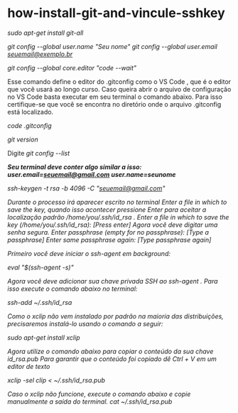 # how-install-git-and-vincule-sshkey

<i>sudo apt-get install git-all</i>

<i>git config --global user.name "Seu nome"</i>
<i>git config --global user.email seuemail@exemplo.br</i>

<i>git config --global core.editor "code --wait"</i>

Esse comando define o editor do .gitconfig como o VS Code , que é o editor que você usará ao longo curso. 
Caso queira abrir o arquivo de configuração no VS Code basta executar em seu terminal o comando abaixo. 
Para isso certifique-se que você se encontra no diretório onde o arquivo .gitconfig está localizado.

<i>code .gitconfig</i>

<i>git version</i>

Digite 
<i>git config --list<i>
 
<b>Seu terminal deve conter algo similar a isso:  
user.email=seuemail@gmail.com
user.name=seunome</b>

<i>ssh-keygen -t rsa -b 4096 -C "seuemail@gmail.com"</i>

Durante o processo irá aparecer escrito no terminal Enter a file in which to save the key, 
quando isso acontecer pressione Enter para aceitar a localização padrão /home/you/.ssh/id_rsa .
Enter a file in which to save the key (/home/you/.ssh/id_rsa): [Press enter]
Agora você deve digitar uma senha segura.
Enter passphrase (empty for no passphrase): [Type a passphrase]
Enter same passphrase again: [Type passphrase again]

Primeiro você deve iniciar o ssh-agent em background:

<i>eval "$(ssh-agent -s)"</i>

Agora você deve adicionar sua chave privada SSH ao ssh-agent . Para isso execute o comando abaixo no terminal:

<i>ssh-add ~/.ssh/id_rsa</i>

Como o xclip não vem instalado por padrão na maioria das distribuições,
precisaremos instalá-lo usando o comando a seguir:

<i>sudo apt-get install xclip</i>

 Agora utilize o comando abaixo para copiar o conteúdo da sua chave id_rsa.pub
 Para garantir que o conteúdo foi copiado dê Ctrl + V em um editor de texto
 
<i>xclip -sel clip < ~/.ssh/id_rsa.pub</i>

Caso o xclip não funcione, execute o comando abaixo e copie manualmente a saída do terminal.
<i>cat ~/.ssh/id_rsa.pub</i>
